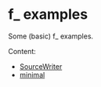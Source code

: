 f_ examples
===========

Some (basic) f_ examples.

Content:

* [SourceWriter](https://github.com/opensoars/f_/tree/master/doc/examples/SourceWriter)
* [minimal](https://github.com/opensoars/f_/tree/master/doc/examples/minimal)